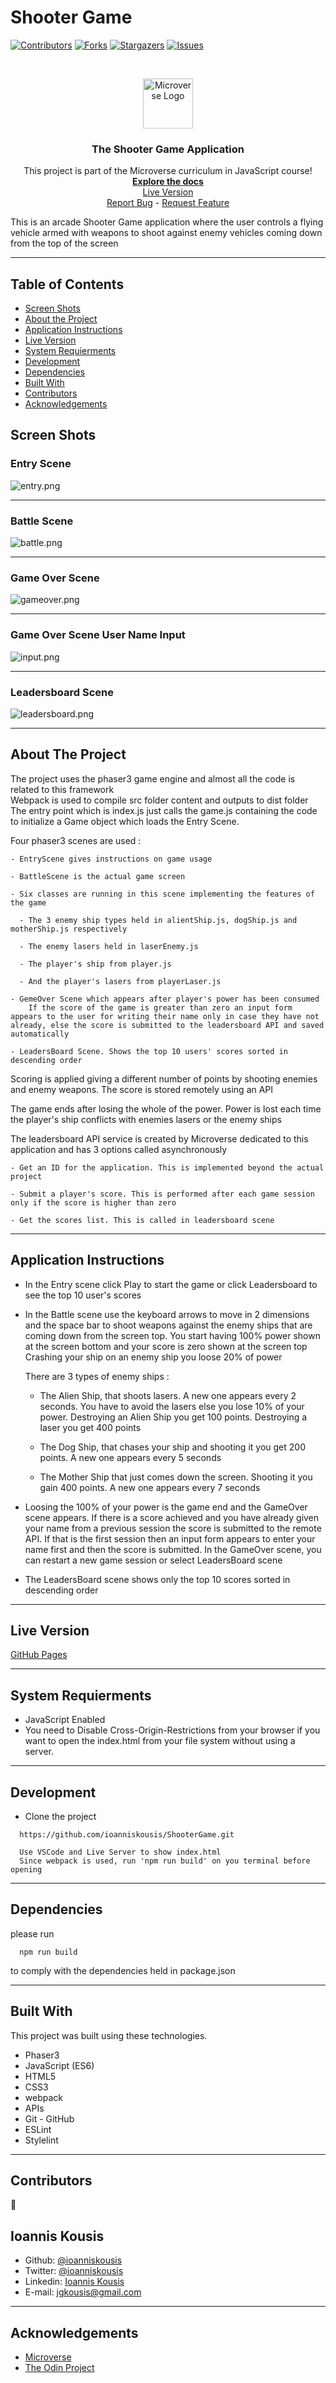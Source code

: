 # Shooter Game

<!--
*** Thanks for checking out this README Template. If you have a suggestion that would
*** make this better, please fork the repo and create a pull request or simply open
*** an issue with the tag "enhancement".
*** Thanks again! Now go create something AMAZING! :D
-->

<!-- PROJECT SHIELDS -->
<!--
*** I'm using markdown "reference style" links for readability.
*** Reference links are enclosed in brackets [ ] instead of parentheses ( ).
*** See the bottom of this document for the declaration of the reference variables
*** for contributors-url, forks-url, etc. This is an optional, concise syntax you may use.
*** https://www.markdownguide.org/basic-syntax/#reference-style-links
-->

[![Contributors][contributors-shield]][contributors-url]
[![Forks][forks-shield]][forks-url]
[![Stargazers][stars-shield]][stars-url]
[![Issues][issues-shield]][issues-url]

<!-- PROJECT LOGO -->
<br />
<p align="center">
  <a href="https://github.com/ioanniskousis/ShooterGame">
    <img src="src/resources/images/microverse.png" alt="Microverse Logo" width="80" height="80">
  </a>
  
  <h3 align="center">The Shooter Game Application</h3>
  
  <p align="center">
    This project is part of the Microverse curriculum in JavaScript course!
    <br />
    <a href="https://github.com/ioanniskousis/ShooterGame"><strong>Explore the docs</strong></a>
    <br />
    <a href="https://ioanniskousis.github.io/ShooterGame/">Live Version</a>
    <br />
    <a href="https://github.com/ioanniskousis/ShooterGame/issues">Report Bug</a>
    <span> - </span>
    <a href="https://github.com/ioanniskousis/ShooterGame/issues">Request Feature</a>
  </p>
</p>

This is an arcade Shooter Game application where the user controls a flying vehicle armed with weapons to shoot against enemy vehicles coming down from the top of the screen

<hr />

<!-- TABLE OF CONTENTS -->

## Table of Contents

- [Screen Shots](#screen-shots)
- [About the Project](#about-the-project)
- [Application Instructions](#application-instructions)
- [Live Version](#live-version)
- [System Requierments](#system-requierments)
- [Development](#development)
- [Dependencies](#dependencies)
- [Built With](#built-with)
- [Contributors](#contributors)
- [Acknowledgements](#acknowledgements)

## Screen Shots  
### Entry Scene  
<img src="src/resources/images/entry.png" alt="entry.png">
<hr />

### Battle Scene  
<img src="src/resources/images/battle.png" alt="battle.png">
<hr />

### Game Over Scene  
<img src="src/resources/images/gameover.png" alt="gameover.png">
<hr />

### Game Over Scene User Name Input 
<img src="src/resources/images/input.png" alt="input.png">
<hr />

### Leadersboard Scene  
<img src="src/resources/images/leadersboard.png" alt="leadersboard.png">
<hr />
<!-- ABOUT THE PROJECT -->

## About The Project  

  The project uses the phaser3 game engine and almost all the code is related to this framework  
  Webpack is used to compile src folder content and outputs to dist folder  
  The entry point which is index.js just calls the game.js containing the code to initialize a Game object which loads the Entry Scene.  

  Four phaser3 scenes are used :  

    - EntryScene gives instructions on game usage   

    - BattleScene is the actual game screen  

    - Six classes are running in this scene implementing the features of the game  

      - The 3 enemy ship types held in alientShip.js, dogShip.js and motherShip.js respectively  

      - The enemy lasers held in laserEnemy.js  

      - The player's ship from player.js   

      - And the player's lasers from playerLaser.js  

    - GemeOver Scene which appears after player's power has been consumed  
        If the score of the game is greater than zero an input form appears to the user for writing their name only in case they have not already, else the score is submitted to the leadersboard API and saved automatically  

    - LeadersBoard Scene. Shows the top 10 users' scores sorted in descending order  

  Scoring is applied giving a different number of points by shooting enemies and enemy weapons. The score is stored remotely using an API  

  The game ends after losing the whole of the power. Power is lost each time the player's ship conflicts with enemies lasers or the enemy ships  

  The leadersboard API service is created by Microverse dedicated to this application and has 3 options called asynchronously  

    - Get an ID for the application. This is implemented beyond the actual project  

    - Submit a player's score. This is performed after each game session only if the score is higher than zero  

    - Get the scores list. This is called in leadersboard scene  

<hr/>

<!-- ABOUT THE PROJECT -->

## Application Instructions  

  * In the Entry scene click Play to start the game or click Leadersboard to see the top 10 user's scores    

  * In the Battle scene use the keyboard arrows to move in 2 dimensions and the space bar to shoot weapons against the enemy ships that are coming down from the screen top. You start having 100% power shown at the screen bottom and your score is zero shown at the screen top  
    Crashing your ship on an enemy ship you loose 20% of power  

    There are 3 types of enemy ships :  

      - The Alien Ship, that shoots lasers. A new one appears every 2 seconds. You have to avoid the lasers else you lose 10% of your power. Destroying an Alien Ship you get 100 points. Destroying a laser you get 400 points  

      - The Dog Ship, that chases your ship and shooting it you get 200 points. A new one appears every 5 seconds  

      - The Mother Ship that just comes down the screen. Shooting it you gain 400 points. A new one appears every 7 seconds  

  * Loosing the 100% of your power is the game end and the GameOver scene appears. If there is a score achieved and you have already given your name from a previous session the score is submitted to the remote API. If that is the first session then an input form appears to enter your name first and then the score is submitted. In the GameOver scene, you can restart a new game session or select LeadersBoard scene  

  * The LeadersBoard scene shows only the top 10 scores sorted in descending order  

<hr/>

## Live Version

[GitHub Pages](https://ioanniskousis.github.io/ShooterGame/)

<hr/>

## System Requierments

  - JavaScript Enabled  
  - You need to Disable Cross-Origin-Restrictions from your browser if you want to open the index.html from your file system without using a server.  

<hr/>

## Development
  * Clone the project
  ```
    https://github.com/ioanniskousis/ShooterGame.git
    
    Use VSCode and Live Server to show index.html
    Since webpack is used, run 'npm run build' on you terminal before opening
  ``` 
<hr/>

## Dependencies

  please run
  ```
    npm run build
  ```
  to comply with the dependencies held in package.json
<hr/>

## Built With

This project was built using these technologies.

  - Phaser3  
  - JavaScript (ES6)  
  - HTML5  
  - CSS3  
  - webpack  
  - APIs  
  - Git - GitHub  
  - ESLint  
  - Stylelint  

<hr/>

<!-- CONTACT -->

## Contributors

:bust_in_silhouette:
​
## Ioannis Kousis

- Github: [@ioanniskousis](https://github.com/ioanniskousis)
- Twitter: [@ioanniskousis](https://twitter.com/ioanniskousis)
- Linkedin: [Ioannis Kousis](https://www.linkedin.com/in/jgkousis)
- E-mail: jgkousis@gmail.com
​
<hr/>
<!-- ACKNOWLEDGEMENTS -->

## Acknowledgements

  - [Microverse](https://www.microverse.org/)
  - [The Odin Project](https://www.theodinproject.com/)


<!-- MARKDOWN LINKS & IMAGES -->
<!-- https://www.markdownguide.org/basic-syntax/#reference-style-links -->

[contributors-shield]: https://img.shields.io/github/contributors/ioanniskousis/ShooterGame.svg?style=flat-square
[contributors-url]: https://github.com/ioanniskousis/ShooterGame/graphs/contributors
[forks-shield]: https://img.shields.io/github/forks/ioanniskousis/ShooterGame.svg?style=flat-square
[forks-url]: https://github.com/ioanniskousis/ShooterGame/network/members
[stars-shield]: https://img.shields.io/github/stars/ioanniskousis/ShooterGame.svg?style=flat-square
[stars-url]: https://github.com/ioanniskousis/ShooterGame/stargazers
[issues-shield]: https://img.shields.io/github/issues/ioanniskousis/ShooterGame.svg?style=flat-square
[issues-url]: https://github.com/ioanniskousis/ShooterGame/issues

